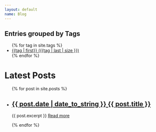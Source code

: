 ```yaml
---
layout: default
name: Blog
---
```


<h2 class="widget-title">Entries grouped by Tags</h2>
<ul>
{% for tag in site.tags %}
<li><a href="/Ivan-Hanigan-CV/tag/{{tag | first}}">{{tag | first}} ({{tag | last | size }})</a></li>
{% endfor %}
<div class="clear"></div>
</ul>


<h1>Latest Posts</h1>

<ul>
  {% for post in site.posts %}
    <li>
      <!-- <h2><a href="https://ivanhanigan.github.io/Ivan-Hanigan-CV{{ post.url }}">{{  post.title }}</a></h2> -->
      <h2><a href="/Ivan-Hanigan-CV{{ post.url }}">{{ post.date | date_to_string }} {{  post.title }}</a></h2> 
      {{ post.excerpt }}
      <a href="/Ivan-Hanigan-CV{{ post.url }}">Read more</a>
<P></P>
    </li>
  {% endfor %}
  

</ul>

